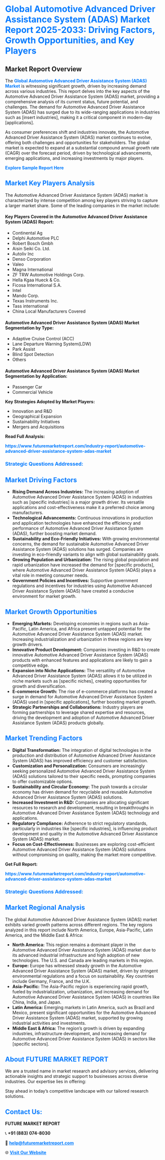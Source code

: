 <h1 style="color: #007BFF;">Global Automotive Advanced Driver Assistance System (ADAS) Market Report 2025-2033: Driving Factors, Growth Opportunities, and Key Players</h1>

<section id="overview">
<h2>Market Report Overview</h2>
<p>The <a href="https://www.futuremarketreport.com/industry-report/automotive-advanced-driver-assistance-system-adas-market" style="color: #007BFF; text-decoration: none;"><strong>Global Automotive Advanced Driver Assistance System (ADAS) Market</strong></a> is witnessing significant growth, driven by increasing demand across various industries. This report delves into the key aspects of the Automotive Advanced Driver Assistance System (ADAS) market, providing a comprehensive analysis of its current status, future potential, and challenges. The demand for Automotive Advanced Driver Assistance System (ADAS) has surged due to its wide-ranging applications in industries such as [insert industries], making it a critical component in modern-day [applications].</p>
<p>As consumer preferences shift and industries innovate, the Automotive Advanced Driver Assistance System (ADAS) market continues to evolve, offering both challenges and opportunities for stakeholders. The global market is expected to expand at a substantial compound annual growth rate (CAGR) over the forecast period, driven by technological advancements, emerging applications, and increasing investments by major players.</p>
</section>

<section id="overview">
<p><a href="https://www.futuremarketreport.com/request-sample/reportId=41230" style="color: #007BFF; text-decoration: none;"><strong>Explore Sample Report Here</strong></a></p>
</section>

<section id="key-players">
<h2 style="color: #007BFF;">Market Key Players Analysis</h2>
<p>The Automotive Advanced Driver Assistance System (ADAS) market is characterized by intense competition among key players striving to capture a larger market share. Some of the leading companies in the market include:</p>
<h4>Key Players Covered in the Automotive Advanced Driver Assistance System (ADAS) Report:</h4>
<ul><li>Continental Ag</li><li>Delphi Automotive PLC</li><li>Robert Bosch Gmbh</li><li>Aisin Seiki Co. Ltd.</li><li>Autoliv Inc</li><li>Denso Corporation</li><li>Valeo</li><li>Magna International</li><li>ZF TRW Automotive Holdings Corp.</li><li>Hella Kgaa Hueck &amp; Co.</li><li>Ficosa International S.A.</li><li>Intel</li><li>Mando Corp.</li><li>Texas Instruments Inc.</li><li>Tass international</li><li>China Local Manufacturers Covered</li></ul>
<h4>Automotive Advanced Driver Assistance System (ADAS) Market Segmentation by Type:</h4>
<ul><li>Adaptive Cruise Control (ACC)</li><li>Lane Departure Warning System(LDW)</li><li>Park Assist</li><li>Blind Spot Detection</li><li>Others</li></ul>

<h4>Automotive Advanced Driver Assistance System (ADAS) Market Segmentation by Application:</h4>
<ul><li>Passenger Car</li><li>Commercial Vehicle</li></ul>
<p><strong>Key Strategies Adopted by Market Players:</strong></p>
<ul>
<li>Innovation and R&D</li>
<li>Geographical Expansion</li>
<li>Sustainability Initiatives</li>
<li>Mergers and Acquisitions</li>
</ul>
</section>

<section>
<p><strong>Read Full Analysis: </strong></p><a href="https://www.futuremarketreport.com/industry-report/automotive-advanced-driver-assistance-system-adas-market" style="color: #007BFF; text-decoration: none;"><strong>https://www.futuremarketreport.com/industry-report/automotive-advanced-driver-assistance-system-adas-market</strong></a>
<h3 style="color: #007BFF;">Strategic Questions Addressed:</h3>
</section>

<section id="driving-factors">
<h2 style="color: #007BFF;">Market Driving Factors</h2>
<ul>
<li><strong>Rising Demand Across Industries:</strong> The increasing adoption of Automotive Advanced Driver Assistance System (ADAS) in industries such as [specific industries] is a major growth driver. Its versatile applications and cost-effectiveness make it a preferred choice among manufacturers.</li>
<li><strong>Technological Advancements:</strong> Continuous innovations in production and application technologies have enhanced the efficiency and performance of Automotive Advanced Driver Assistance System (ADAS), further boosting market demand.</li>
<li><strong>Sustainability and Eco-Friendly Initiatives:</strong> With growing environmental concerns, the demand for sustainable Automotive Advanced Driver Assistance System (ADAS) solutions has surged. Companies are investing in eco-friendly variants to align with global sustainability goals.</li>
<li><strong>Growing Population and Urbanization:</strong> The rising global population and rapid urbanization have increased the demand for [specific products], where Automotive Advanced Driver Assistance System (ADAS) plays a vital role in meeting consumer needs.</li>
<li><strong>Government Policies and Incentives:</strong> Supportive government regulations and incentives for industries using Automotive Advanced Driver Assistance System (ADAS) have created a conducive environment for market growth.</li>
</ul>
</section>

<section id="growth-opportunities">
<h2 style="color: #007BFF;">Market Growth Opportunities</h2>
<ul>
<li><strong>Emerging Markets:</strong> Developing economies in regions such as Asia-Pacific, Latin America, and Africa present untapped potential for the Automotive Advanced Driver Assistance System (ADAS) market. Increasing industrialization and urbanization in these regions are key growth drivers.</li>
<li><strong>Innovative Product Development:</strong> Companies investing in R&D to create innovative Automotive Advanced Driver Assistance System (ADAS) products with enhanced features and applications are likely to gain a competitive edge.</li>
<li><strong>Expansion into Niche Applications:</strong> The versatility of Automotive Advanced Driver Assistance System (ADAS) allows it to be utilized in niche markets such as [specific niches], creating opportunities for growth and diversification.</li>
<li><strong>E-commerce Growth:</strong> The rise of e-commerce platforms has created a surge in demand for Automotive Advanced Driver Assistance System (ADAS) used in [specific applications], further boosting market growth.</li>
<li><strong>Strategic Partnerships and Collaborations:</strong> Industry players are forming partnerships to leverage shared expertise and resources, driving the development and adoption of Automotive Advanced Driver Assistance System (ADAS) products globally.</li>
</ul>
</section>

<section id="trending-factors">
<h2 style="color: #007BFF;">Market Trending Factors</h2>
<ul>
<li><strong>Digital Transformation:</strong> The integration of digital technologies in the production and distribution of Automotive Advanced Driver Assistance System (ADAS) has improved efficiency and customer satisfaction.</li>
<li><strong>Customization and Personalization:</strong> Consumers are increasingly seeking personalized Automotive Advanced Driver Assistance System (ADAS) solutions tailored to their specific needs, prompting companies to offer customizable options.</li>
<li><strong>Sustainability and Circular Economy:</strong> The push towards a circular economy has driven demand for recyclable and reusable Automotive Advanced Driver Assistance System (ADAS) solutions.</li>
<li><strong>Increased Investment in R&D:</strong> Companies are allocating significant resources to research and development, resulting in breakthroughs in Automotive Advanced Driver Assistance System (ADAS) technology and applications.</li>
<li><strong>Regulatory Compliance:</strong> Adherence to strict regulatory standards, particularly in industries like [specific industries], is influencing product development and quality in the Automotive Advanced Driver Assistance System (ADAS) market.</li>
<li><strong>Focus on Cost-Effectiveness:</strong> Businesses are exploring cost-efficient Automotive Advanced Driver Assistance System (ADAS) solutions without compromising on quality, making the market more competitive.</li>
</ul>
</section>

<section>
<p><strong>Get Full Report: </strong></p><a href="https://www.futuremarketreport.com/industry-report/automotive-advanced-driver-assistance-system-adas-market" style="color: #007BFF; text-decoration: none;"><strong>https://www.futuremarketreport.com/industry-report/automotive-advanced-driver-assistance-system-adas-market</strong></a>
<h3 style="color: #007BFF;">Strategic Questions Addressed:</h3>
</section>


<section id="regional-analysis">
<h2 style="color: #007BFF;">Market Regional Analysis</h2>
<p>The global Automotive Advanced Driver Assistance System (ADAS) market exhibits varied growth patterns across different regions. The key regions analyzed in this report include North America, Europe, Asia-Pacific, Latin America, and the Middle East & Africa:</p>
<ul>
<li><strong>North America:</strong> This region remains a dominant player in the Automotive Advanced Driver Assistance System (ADAS) market due to its advanced industrial infrastructure and high adoption of new technologies. The U.S. and Canada are leading markets in this region.</li>
<li><strong>Europe:</strong> Europe has witnessed steady growth in the Automotive Advanced Driver Assistance System (ADAS) market, driven by stringent environmental regulations and a focus on sustainability. Key countries include Germany, France, and the U.K.</li>
<li><strong>Asia-Pacific:</strong> The Asia-Pacific region is experiencing rapid growth, fueled by industrialization, urbanization, and increasing demand for Automotive Advanced Driver Assistance System (ADAS) in countries like China, India, and Japan.</li>
<li><strong>Latin America:</strong> Emerging markets in Latin America, such as Brazil and Mexico, present significant opportunities for the Automotive Advanced Driver Assistance System (ADAS) market, supported by growing industrial activities and investments.</li>
<li><strong>Middle East & Africa:</strong> The region’s growth is driven by expanding industries, infrastructure development, and increasing demand for Automotive Advanced Driver Assistance System (ADAS) in sectors like [specific sectors].</li>
</ul>
</section>

<footer>
<h2 style="color: #007BFF;">About FUTURE MARKET REPORT</h2>
<p>We are a trusted name in market research and advisory services, delivering actionable insights and strategic support to businesses across diverse industries. Our expertise lies in offering:</p>

<p>Stay ahead in today’s competitive landscape with our tailored research solutions.</p>

<h2 style="color: #007BFF;">Contact Us:</h2>
<p><strong>FUTURE MARKET REPORT</strong></p>
<p>📞 <strong>+91 (883) 074-8030</strong></p>
<p>📧 <strong><a href="mailto:help@futuremarketreport.com" style="color: #007BFF;">help@futuremarketreport.com</a></strong></p>
<p>🌐 <strong><a href="https://www.futuremarketreport.com/" style="color: #007BFF;">Visit Our Website</a></strong></p>
</footer>